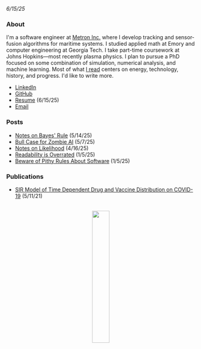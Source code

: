 <!-- trick pandoc to not wrapping date in a paragraph tag -->
<em>6/15/25</em>
<h3 id="about">About</h3>

I'm a software engineer at [Metron Inc.](https://metsci.com) where I develop tracking and sensor-fusion algorithms for maritime systems. I studied applied math at Emory and computer engineering at Georgia Tech. I take part-time coursework at Johns Hopkins—most recently plasma physics. I plan to pursue a PhD focused on some combination of simulation, numerical analysis, and machine learning. Most of what [I read](https://www.goodreads.com/user/show/184711854-laird-stewart) centers on energy, technology, history, and progress. I'd like to write more.

- [LinkedIn](https://linkedin.com/in/lairdstewart)
- [GitHub](https://github.com/lairdstewart)
- [Resume](resume.pdf) (6/15/25)
- [Email](mailto:me@lairdstewart.com)

### Posts
- [Notes on Bayes' Rule](bayes-rule.html) (5/14/25)
- [Bull Case for Zombie AI](zombie-ai-bull-case.html) (5/7/25)
- [Notes on Likelihood](likelihood.html) (4/16/25)
- [Readability is Overrated](readability-is-overrated.html) (1/5/25)
- [Beware of Pithy Rules About Software](beware-pithy-rules.html) (1/5/25)

### Publications
- [SIR Model of Time Dependent Drug and Vaccine Distribution on COVID-19](covid-sir-model.pdf) (5/11/21)

<br />
<div style="text-align: center;">
<img src="resources/loading.gif" width="30%"/>
</div>